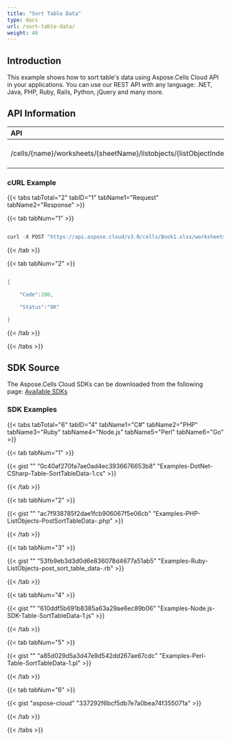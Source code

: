 ```yaml
---
title: "Sort Table Data"
type: docs
url: /sort-table-data/
weight: 40
---
```


## **Introduction**
This example shows how to sort table's data using Aspose.Cells Cloud API in your applications. You can use our REST API with any language: .NET, Java, PHP, Ruby, Rails, Python, jQuery and many more.
## **API Information**

|**API**|**Type**|**Description**|**Resource Link**|
| :- | :- | :- | :- |
|/cells/{name}/worksheets/{sheetName}/listobjects/{listObjectIndex}/sort|POST|Sorts list object in worksheet|[PostWorksheetListObjectSortTable](https://apireference.aspose.cloud/cells/#/ListObjects/PostWorksheetListObjectSortTable)|
### **cURL Example**
{{< tabs tabTotal="2" tabID="1" tabName1="Request" tabName2="Response" >}}

{{< tab tabNum="1" >}}

```java

curl -X POST "https://api.aspose.cloud/v3.0/cells/Book1.xlsx/worksheets/sheet7/listobjects/1/sort" -H "accept: application/json" -H "Content-Type: application/json" -H "x-aspose-client: Containerize.Swagger" -d "{ \"CaseSensitive\": true, \"HasHeaders\": true, \"KeyList\": [ { \"Key\": 1, \"SortOrder\": \"Ascending\", \"CustomList\": \"string\" } ], \"SortLeftToRight\": true}"

```

{{< /tab >}}

{{< tab tabNum="2" >}}

```java

{

	"Code":200,

	"Status":"OK"

}

```

{{< /tab >}}

{{< /tabs >}}
## **SDK Source**
The Aspose.Cells Cloud SDKs can be downloaded from the following page: [Available SDKs](/cells/available-sdks/)
### **SDK Examples**
{{< tabs tabTotal="6" tabID="4" tabName1="C#" tabName2="PHP" tabName3="Ruby" tabName4="Node.js" tabName5="Perl" tabName6="Go" >}}

{{< tab tabNum="1" >}}

{{< gist "" "0c40af270fa7ae0ad4ec3936676653b8" "Examples-DotNet-CSharp-Table-SortTableData-1.cs" >}}

{{< /tab >}}

{{< tab tabNum="2" >}}

{{< gist "" "ac7f938785f2dae1fcb906067f5e06cb" "Examples-PHP-ListObjects-PostSortTableData-.php" >}}

{{< /tab >}}

{{< tab tabNum="3" >}}

{{< gist "" "53fb9eb3d3d0d6e836078d4677a51ab5" "Examples-Ruby-ListObjects-post_sort_table_data-.rb" >}}

{{< /tab >}}

{{< tab tabNum="4" >}}

{{< gist "" "610ddf5b691b8385a63a29ae6ec89b06" "Examples-Node.js-SDK-Table-SortTableData-1.js" >}}

{{< /tab >}}

{{< tab tabNum="5" >}}

{{< gist "" "a85d029d5a3d47e9d542dd267ae67cdc" "Examples-Perl-Table-SortTableData-1.pl" >}}

{{< /tab >}}

{{< tab tabNum="6" >}}

{{< gist "aspose-cloud" "337292f6bcf5db7e7a0bea74f355071a" >}}

{{< /tab >}}

{{< /tabs >}}
